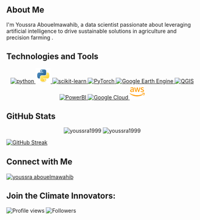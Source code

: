 
## About Me
I'm Youssra Abouelmawahib, a data scientist passionate about leveraging artificial intelligence to drive sustainable solutions in agriculture and precision farming . 

## Technologies and Tools
<p align="center">
  <!-- Programming Languages -->
  <a href="https://jupyter.org/" target="_blank" rel="noreferrer"> <img src="https://upload.wikimedia.org/wikipedia/commons/thumb/3/38/Jupyter_logo.svg/1200px-Jupyter_logo.svg.png" alt="python" width="40" height="40"/> </a>
  <a href="https://www.python.org" target="_blank" rel="noreferrer"> <img src="https://raw.githubusercontent.com/devicons/devicon/master/icons/python/python-original.svg" alt="python" width="40" height="40"/> </a>
  <a href="https://scikit-learn.org/0.21/documentation.html" target="_blank" rel="noreferrer"> <img src="https://upload.wikimedia.org/wikipedia/commons/thumb/0/05/Scikit_learn_logo_small.svg/1280px-Scikit_learn_logo_small.svg.png" alt="scikit-learn" width="40" height="40"/> </a>
  <a href="https://pytorch.org/docs/stable/index.html" target="_blank" rel="noreferrer"> <img src="https://upload.wikimedia.org/wikipedia/commons/thumb/1/10/PyTorch_logo_icon.svg/1200px-PyTorch_logo_icon.svg.png" alt="PyTorch" width="40" height="40"/> </a>
  <!-- Geospatial and Environmental Tools -->
  <a href="https://earthengine.google.com/" target="_blank" rel="noreferrer"> <img src="https://b.thumbs.redditmedia.com/X9PQAO7ZF1oj5ZxFmgWBFHP-xzqHlRJoUxnzBno2jcA.png" alt="Google Earth Engine" width="40" height="40"/> </a>
  <a href="https://www.qgis.org/en/site/" target="_blank" rel="noreferrer"> <img src="https://www.qgis.org/img/logosign.svg" alt="QGIS" width="40" height="40"/> </a>
  <!-- Data Visualization -->
  <a href="https://learn.microsoft.com/en-us/power-bi/" target="_blank" rel="noreferrer"> <img src="https://upload.wikimedia.org/wikipedia/commons/thumb/c/cf/New_Power_BI_Logo.svg/1200px-New_Power_BI_Logo.svg.png" alt="PowerBI" width="40" height="40"/> </a>
   <a href="https://cloud.google.com/" target="_blank" rel="noreferrer"> <img src="https://cdn.jsdelivr.net/gh/devicons/devicon/icons/googlecloud/googlecloud-original.svg" alt="Google Cloud" width="40" height="40"/> </a>
  <a href="https://aws.amazon.com/" target="_blank" rel="noreferrer"> <img src="https://github.com/devicons/devicon/blob/master/icons/amazonwebservices/amazonwebservices-plain-wordmark.svg" alt="AWS" width="40" height="40"/> </a>
</p>


## GitHub Stats
<p align="center">
  <img src="https://github-readme-stats.vercel.app/api?username=youssra1999&show_icons=true&theme=dark" alt="youssra1999" />
  <img src="https://github-profile-summary-cards.vercel.app/api/cards/repos-per-language?username=youssra1999&layout=compact&show_icons=true&theme=merko&locale=en&count_private=true&langs_count=6" alt="youssra1999" />
</p>

[![GitHub Streak](https://github-readme-streak-stats.herokuapp.com?user=youssra1999)](https://git.io/streak-stats)


## Connect with Me 
<p align="left">
  <a href="https://linkedin.com/in/youssra-abouelmawahib" target="blank"><img align="center" src="https://raw.githubusercontent.com/rahuldkjain/github-profile-readme-generator/master/src/images/icons/Social/linked-in-alt.svg" alt="youssra abouelmawahib" height="30" width="40" /></a>
</p>

## Join the Climate Innovators:
![Profile views](https://komarev.com/ghpvc/?username=youssra1999)
![Followers](https://img.shields.io/github/followers/youssra1999?style=social)
